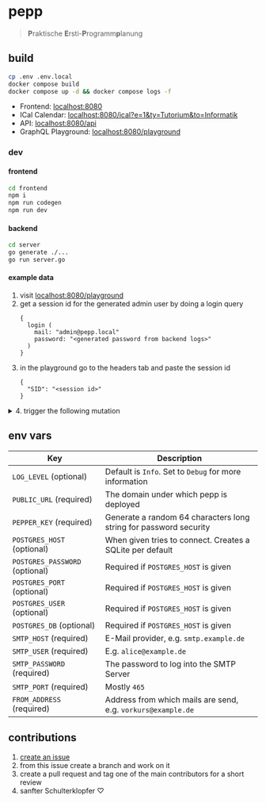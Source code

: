 # pepp
> **P**raktische **E**rsti-**P**rogramm**p**lanung

## build
```bash
cp .env .env.local
docker compose build
docker compose up -d && docker compose logs -f
```

- Frontend: [localhost:8080](http://localhost:8080)
- ICal Calendar: [localhost:8080/ical?e=1&ty=Tutorium&to=Informatik](http://localhost:8080/ical?e=1&ty=Tutorium&to=Informatik)
- API: [localhost:8080/api](http://localhost:8080/api)
- GraphQL Playground: [localhost:8080/playground](http://localhost:8080/playground)

### dev
#### frontend
```bash
cd frontend
npm i
npm run codegen
npm run dev
```

#### backend
```bash
cd server
go generate ./...
go run server.go
```

#### example data
1. visit [localhost:8080/playground](http://localhost:8080/playground)
2. get a session id for the generated admin user by doing a login query
    ```
    {
      login (
        mail: "admin@pepp.local"
        password: "<generated password from backend logs>"
      )
    }
    ```
3. in the playground go to the headers tab and paste the session id
    ```
    {
      "SID": "<session id>"
    }
    ```
<details>
    <summary>4. trigger the following mutation</summary>

    mutation exampleData {
      tutor1: addUser(user: {mail: "tutor1@example.de", fn: "Tutorin", sn: "One", password: "test1"})
      tutor2: addUser(user: {mail: "tutor2@example.de", fn: "Tutor", sn: "Two", password: "test2"})
      mmk: addBuilding(
        building: {name: "Mathematikon", street: "INF", number: "205", city: "Heidelberg", zip: "69115", latitude: 49.417493, longitude: 8.675197, zoomLevel: 17}
      ) {
        ID
      }
      kip: addBuilding(
        building: {name: "Kirchhoff-Institut für Physik", street: "INF", number: "227", city: "Heidelberg", zip: "69115", latitude: 49.4162501, longitude: 8.6694734, zoomLevel: 17}
      ) {
        ID
      }
      sr1: addRoom(
        room: {number: "101", name: "SR 1", capacity: 20, floor: 2, buildingID: 1}
      ) {
        number
      }
      sr2: addRoom(room: {number: "2.141", capacity: 35, buildingID: 1}) {
        number
      }
      sr3: addRoom(
        room: {number: "503", name: "Labor 1", capacity: 30, floor: 5, buildingID: 2}
      ) {
        number
      }
      mathe: addLabel(label: {name: "Mathe", color: "#87cefa", kind: TOPIC}) {
        name
      }
      info: addLabel(label: {name: "Informatik", color: "#FFE31A", kind: TOPIC}) {
        name
      }
      allg: addLabel(label: {name: "Allgemein", color: "#5D737E", kind: TOPIC}) {
        name
      }
      tutorial: addLabel(
        label: {name: "Tutorium", color: "#ABBA7C", kind: EVENT_TYPE}
      ) {
        name
      }
      vl: addLabel(label: {name: "Vorlesung", color: "#ffbf00", kind: EVENT_TYPE}) {
        name
      }
      vk: addEvent(
        event: {title: "Vorkurs 2025", description: "Lorem Ipsum", from: "2030-02-21T00:00:00Z", to: "2030-02-24T00:00:00Z", needsTutors: true}
      ) {
        ID
      }
      pvk: addEvent(
        event: {title: "Programmiervorkurs 2025", description: "Lorem Ipsum", from: "2030-02-21T00:00:00Z", to: "2030-02-24T00:00:00Z", needsTutors: true}
      ) {
        ID
      }
      alda: addEvent(
        event: {title: "Algorithmen und Datenstrukturen", description: "Lorem Ipsum dolor sit amed", topicName: "Informatik", typeName: "Tutorium", needsTutors: true, from: "2030-02-21T00:00:00Z", to: "2030-02-21T01:00:00Z", umbrellaID: 1}
      ) {
        ID
      }
      ana: addEvent(
        event: {title: "Analysis", description: "Lorem Ipsum dolor sit amed", topicName: "Mathe", typeName: "Vorlesung", needsTutors: true, from: "2030-02-28T00:00:00Z", to: "2030-02-28T02:00:00Z", umbrellaID: 1}
      ) {
        ID
      }
      sr1vk: addRoomAvailabilityForEvent(
        availability: {roomNumber: "101", buildingID: 1, eventID: 3}
      ) {
        number
      }
      sr2vk: addRoomAvailabilityForEvent(
        availability: {roomNumber: "2.141", buildingID: 1, eventID: 3}
      ) {
        number
      }
      sr3pvk: addRoomAvailabilityForEvent(
        availability: {roomNumber: "503", buildingID: 2, eventID: 5}
      ) {
        number
      }
      t1sr1: addEventAssignmentForTutor(
        assignment: {eventID: 3, userMail: "tutor1@example.de", roomNumber: "101", buildingID: 1}
      ) {
        ID
      }
      t2sr1: addEventAssignmentForTutor(
        assignment: {eventID: 3, userMail: "tutor2@example.de", roomNumber: "101", buildingID: 1}
      ) {
        ID
      }
  		t2sr2: addEventAssignmentForTutor(
        assignment: {eventID: 3, userMail: "tutor2@example.de", roomNumber: "2.141", buildingID: 1}
      ) {
        ID
      }
      t1vk: addTutorAvailabilityForEvent(
        availability: {userMail: "tutor1@example.de", eventID: [3, 4]}
      ) {
        mail
      }
  		t2vk: addTutorAvailabilityForEvent(
        availability: {userMail: "tutor2@example.de", eventID: [3, 4]}
      ) {
        mail
      }
      addForm(
        form: {title: "Beispielregistrierung", description: "Lorem Ipsum dolor sit amed", questions: [{title: "Wie viel Programmiererfahrung hast du?", type: SCALE, required: true, answers: [{title: "Keine", points: 8}, {title: "Ich arbeite an eigenen Projekten", points: 0}]}, {title: "Welche der folgenden Konzepte kennst du noch nicht?", type: MULTIPLE_CHOICE, required: false, answers: [{title: "Variablen", points: 5}, {title: "If-Bedingungen", points: 4}, {title: "For/While-Schleifen", points: 3}, {title: "Klassen", points: 1}]}]}
      ) {
        eventID
      }
      s1: addSetting(setting: {key: "copyright-notice", value: "Copyright © 2024, Fachschaft MathPhysInfo. All rights reserved.", type: STRING}) { key }
      s2: addSetting(setting: {key: "email-greeting", value: "Hey", type: STRING}) { key }
      s3: addSetting(setting: {key: "email-signature", value: "Dein", type: STRING}) { key }
      s4: addSetting(setting: {key: "email-name", value: "Fachschaft MPI", type: STRING}) { key }
      s5: addSetting(setting: {key: "email-confirm-subject", value: "Bestätige deine Registrierung", type: STRING}) { key }
      s6: addSetting(setting: {key: "email-confirm-intro", value: "Bitte bestätige deine Registrierung.", type: STRING}) { key }
      s7: addSetting(setting: {key: "email-confirm-button-instruction", value: "Klicke auf den Button", type: STRING}) { key }
      s8: addSetting(setting: {key: "email-confirm-button-text", value: "Bestätigen", type: STRING}) { key }
      s9: addSetting(setting: {key: "email-availability-subject", value: "Verfügbarkeit für Tutorien", type: STRING}) { key }
      s10: addSetting(setting: {key: "email-availability-intro", value: "Bitte gib deine Verfügbarkeiten an.", type: STRING}) { key }
      s11: addSetting(setting: {key: "email-availability-outro", value: "Danke für deine Rückmeldung!", type: STRING}) { key }
      s12: addSetting(setting: {key: "email-assignment-subject", value: "Zuteilung zu Tutorien", type: STRING}) { key }
      s13: addSetting(setting: {key: "email-assignment-event-title", value: "Veranstaltung", type: STRING}) { key }
      s14: addSetting(setting: {key: "email-assignment-kind-title", value: "Art", type: STRING}) { key }
      s15: addSetting(setting: {key: "email-assignment-date-title", value: "Datum", type: STRING}) { key }
      s16: addSetting(setting: {key: "email-assignment-time-title", value: "Uhrzeit", type: STRING}) { key }
      s17: addSetting(setting: {key: "email-assignment-room-title", value: "Raum", type: STRING}) { key }
      s18: addSetting(setting: {key: "email-assignment-building-title", value: "Gebäude", type: STRING}) { key }
      s19: addSetting(setting: {key: "email-assignment-intro", value: "Hier ist deine Zuteilung", type: STRING}) { key }
      s20: addSetting(setting: {key: "email-assignment-outro", value: "Viel Erfolg!", type: STRING}) { key }
    }
</details>

## env vars

| Key | Description |
| - | - |
| `LOG_LEVEL` (optional) | Default is `Info`. Set to `Debug` for more information |
| `PUBLIC_URL` (required) | The domain under which pepp is deployed |
| `PEPPER_KEY` (required) | Generate a random 64 characters long string for password security |
| `POSTGRES_HOST` (optional) | When given tries to connect. Creates a SQLite per default |
| `POSTGRES_PASSWORD` (optional) | Required if `POSTGRES_HOST` is given |
| `POSTGRES_PORT` (optional) | Required if `POSTGRES_HOST` is given |
| `POSTGRES_USER` (optional) | Required if `POSTGRES_HOST` is given |
| `POSTGRES_DB` (optional) | Required if `POSTGRES_HOST` is given |
| `SMTP_HOST` (required) |  E-Mail provider, e.g. `smtp.example.de` |
| `SMTP_USER` (required) | E.g. `alice@example.de` |
| `SMTP_PASSWORD` (required) | The password to log into the SMTP Server |
| `SMTP_PORT` (required) | Mostly `465` |
| `FROM_ADDRESS` (required) | Address from which mails are send, e.g. `vorkurs@example.de` |

## contributions
1. [create an issue](https://github.com/FachschaftMathPhysInfo/pepp/issues/new)
2. from this issue create a branch and work on it
3. create a pull request and tag one of the main contributors for a short review
4. sanfter Schulterklopfer ♡

